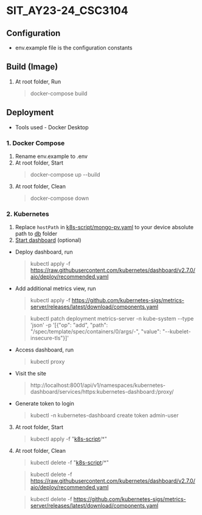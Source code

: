 # SIT_AY23-24_CSC3104

## Configuration
- env.example file is the configuration constants

## Build (Image)
1. At root folder, Run
    > docker-compose build

## Deployment
- Tools used - Docker Desktop

### 1. Docker Compose
1. Rename env.example to .env
2. At root folder, Start
    > docker-compose up --build
3. At root folder, Clean
    > docker-compose down

### 2. Kubernetes
1. Replace `hostPath` in [k8s-script/mongo-pv.yaml](k8s-script/mongo-pv.yaml#L12) to your device absolute path to [db](db) folder
2. [Start dashboard](https://kubernetes.io/docs/tasks/access-application-cluster/web-ui-dashboard/) (optional)
- Deploy dashboard, run
    > kubectl apply -f https://raw.githubusercontent.com/kubernetes/dashboard/v2.7.0/aio/deploy/recommended.yaml
- Add additional metrics view, run
    > kubectl apply -f https://github.com/kubernetes-sigs/metrics-server/releases/latest/download/components.yaml
    
    > kubectl patch deployment metrics-server -n kube-system --type 'json' -p '[{"op": "add", "path": "/spec/template/spec/containers/0/args/-", "value": "--kubelet-insecure-tls"}]'
- Access dashboard, run
    > kubectl proxy
- Visit the site
    > http://localhost:8001/api/v1/namespaces/kubernetes-dashboard/services/https:kubernetes-dashboard:/proxy/
- Generate token to login
    > kubectl -n kubernetes-dashboard create token admin-user
3. At root folder, Start
    > kubectl apply -f "[k8s-script](k8s-script)/*"
4. At root folder, Clean
    > kubectl delete -f "[k8s-script](k8s-script)/*"
    
    > kubectl delete -f https://raw.githubusercontent.com/kubernetes/dashboard/v2.7.0/aio/deploy/recommended.yaml

    > kubectl delete -f https://github.com/kubernetes-sigs/metrics-server/releases/latest/download/components.yaml

